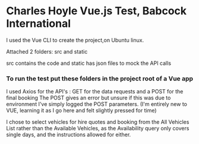 # Charles Hoyle Vue.js Test, Babcock International

I used the Vue CLI to create the project,on Ubuntu linux.

Attached 2 folders: src and static 

src contains the code and static has json files to mock the API calls

### To run the test put these folders in the project root of a Vue app


I used Axios for the API's : GET for the data requests and a POST for the final booking 
The POST gives an error but unsure if this was due to environment I've simply logged the POST parameters. 
(I'm entirely new to VUE, learning it as I go here and felt slightly pressed for time)

I chose to select vehicles for hire quotes and booking from the All Vehicles List rather than the Available Vehicles, as the Availability query only covers single days, and the instructions allowed for either.
